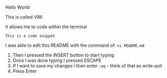 Hello World

This is called VIM

It allows me to code within the terminal

`This is a code snippet`

I was able to edit this README with the command of:
`vi README.md`

1. Then I pressed the INSERT button to start typing
2. Once I was done typing I pressed ESCAPE
3. If I want to save my changes I then enter `:wq` - think of that as write quit
4. Press Enter
